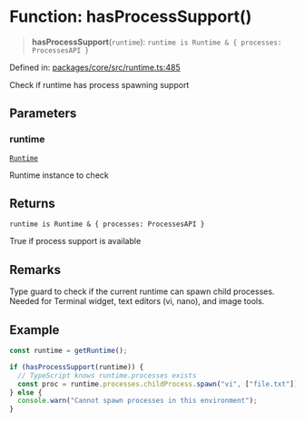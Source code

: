 # Function: hasProcessSupport()

> **hasProcessSupport**(`runtime`): `runtime is Runtime & { processes: ProcessesAPI }`

Defined in: [packages/core/src/runtime.ts:485](https://github.com/vdeantoni/unblessed/blob/alpha/packages/core/src/runtime.ts#L485)

Check if runtime has process spawning support

## Parameters

### runtime

[`Runtime`](runtime.Interface.Runtime.md)

Runtime instance to check

## Returns

`runtime is Runtime & { processes: ProcessesAPI }`

True if process support is available

## Remarks

Type guard to check if the current runtime can spawn child processes.
Needed for Terminal widget, text editors (vi, nano), and image tools.

## Example

```typescript
const runtime = getRuntime();

if (hasProcessSupport(runtime)) {
  // TypeScript knows runtime.processes exists
  const proc = runtime.processes.childProcess.spawn("vi", ["file.txt"]);
} else {
  console.warn("Cannot spawn processes in this environment");
}
```

